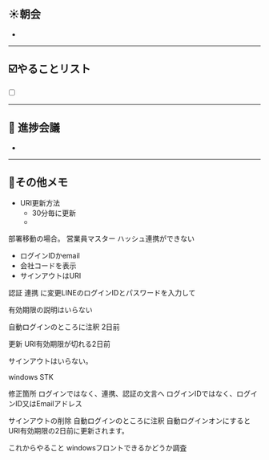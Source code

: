 ## **☀️**朝会

- 

---
## ☑️やることリスト

- [ ]  


---
## 📌 進捗会議

- 


---
## 📝その他メモ

- URI更新方法
	- 30分毎に更新
	- 
部署移動の場合。
営業員マスター
ハッシュ連携ができない

- ログインIDかemail
- 会社コードを表示
- サインアウトはURI

認証
連携
に変更LINEのログインIDとパスワードを入力して

有効期限の説明はいらない

自動ログインのところに注釈
2日前

更新
URI有効期限が切れる2日前




サインアウトはいらない。

windows STK


修正箇所
ログインではなく、連携、認証の文言へ
ログインIDではなく、ログインID又はEmailアドレス


サインアウトの削除
自動ログインのところに注釈
自動ログインオンにするとURI有効期限の2日前に更新されます。

これからやること
windowsフロントできるかどうか調査
